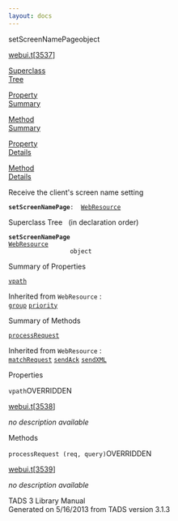 ```yaml
---
layout: docs
---
```

<span class="title">setScreenNamePage</span><span class="type">object</span>

[webui.t](../file/webui.t.html)\[[3537](../source/webui.t.html#3537)\]

[Superclass  
Tree](#_SuperClassTree_)

[Property  
Summary](#_PropSummary_)

[Method  
Summary](#_MethodSummary_)

[Property  
Details](#_Properties_)

[Method  
Details](#_Methods_)



Receive the client's screen name setting

**`setScreenNamePage`**` :   `[`WebResource`](../object/WebResource.html)



<span id="_SuperClassTree_"></span>



<span class="hdln">Superclass Tree</span>   (in declaration order)



**`setScreenNamePage`**  
[`WebResource`](../object/WebResource.html)  
`                 object`  
<span id="_PropSummary_"></span>



<span class="hdln">Summary of Properties</span>  



[`vpath`](#vpath)

Inherited from `WebResource` :  
[`group`](../object/WebResource.html#group) [`priority`](../object/WebResource.html#priority)

<span id="_MethodSummary_"></span>



<span class="hdln">Summary of Methods</span>  



[`processRequest`](#processRequest)

Inherited from `WebResource` :  
[`matchRequest`](../object/WebResource.html#matchRequest) [`sendAck`](../object/WebResource.html#sendAck) [`sendXML`](../object/WebResource.html#sendXML)

<span id="_Properties_"></span>



<span class="hdln">Properties</span>  



<span id="vpath"></span>

`vpath`<span class="rem">OVERRIDDEN</span>

[webui.t](../file/webui.t.html)\[[3538](../source/webui.t.html#3538)\]



*no description available*



<span id="_Methods_"></span>



<span class="hdln">Methods</span>  



<span id="processRequest"></span>

`processRequest (req, query)`<span class="rem">OVERRIDDEN</span>

[webui.t](../file/webui.t.html)\[[3539](../source/webui.t.html#3539)\]



*no description available*





TADS 3 Library Manual  
Generated on 5/16/2013 from TADS version 3.1.3


